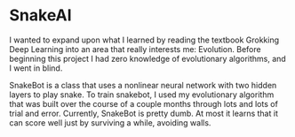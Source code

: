 # SnakeAI

I wanted to expand upon what I learned by reading the textbook Grokking Deep Learning into an area that really interests me: Evolution. Before beginning this project I had zero knowledge of evolutionary algorithms, and I went in blind.

SnakeBot is a class that uses a nonlinear neural network with two hidden layers to play snake. To train snakebot, I used my evolutionary algorithm that was built over the course of a couple months through lots and lots of trial and error. Currently, SnakeBot is pretty dumb. At most it learns that it can score well just by surviving a while, avoiding walls.